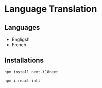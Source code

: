 # Language Translation

## Languages
- Engligsh
- French

## Installations
```
npm install next-i18next
```
```
npm i react-intl
```